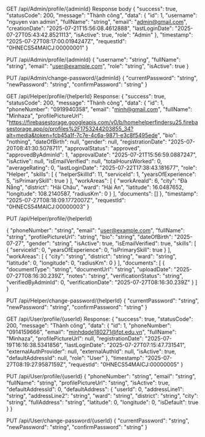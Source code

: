 GET /api/Admin/profile/{adminId}
Response body
{
  "success": true,
  "statusCode": 200,
  "message": "Thành công",
  "data": {
    "id": 1,
    "username": "nguyen van admin",
    "fullName": "string",
    "email": "admin@gmail.com",
    "creationDate": "2025-07-21T15:56:08.4612888",
    "lastLoginDate": "2025-07-27T05:43:42.8521113",
    "isActive": true,
    "role": "Admin"
  },
  "timestamp": "2025-07-27T08:17:00.0194247Z",
  "requestId": "0HNECS54MAICJ:00000001"
}

PUT /api/Admin/profile/{adminId}
{
  "username": "string",
  "fullName": "string",
  "email": "user@example.com",
  "role": "string",
  "isActive": true
}

PUT /api/Admin/change-password/{adminId}
{
  "currentPassword": "string",
  "newPassword": "string",
  "confirmPassword": "string"
}



GET /api/Helper/profile/{helperId}
Response:
{
  "success": true,
  "statusCode": 200,
  "message": "Thành công",
  "data": {
    "id": 1,
    "phoneNumber": "0919940358",
    "email": "minh@gmail.com",
    "fullName": "Minhaza",
    "profilePictureUrl": "https://firebasestorage.googleapis.com/v0/b/homehelperfindersu25.firebasestorage.app/o/profiles%2F1753244203855_34?alt=media&token=fcb45a1f-7c7e-4c6a-9871-e3c8f5495ede",
    "bio": "nothing",
    "dateOfBirth": null,
    "gender": null,
    "registrationDate": "2025-07-20T08:41:30.5078711",
    "approvalStatus": "approved",
    "approvedByAdminId": 1,
    "approvalDate": "2025-07-21T15:56:59.0887247",
    "isActive": null,
    "isEmailVerified": null,
    "totalHoursWorked": 0,
    "averageRating": 0,
    "lastLoginDate": "2025-07-22T17:38:43.181677",
    "role": "Helper",
    "skills": [
      {
        "helperSkillId": 11,
        "serviceId": 1,
        "yearsOfExperience": 5,
        "isPrimarySkill": true
      }
    ],
    "workAreas": [
      {
        "workAreaId": 6,
        "city": "Đà Nẵng",
        "district": "Hải Châu",
        "ward": "Hải An",
        "latitude": 16.0487652,
        "longitude": 108.2140587,
        "radiusKm": 0
      }
    ],
    "documents": []
  },
  "timestamp": "2025-07-27T08:18:09.1772007Z",
  "requestId": "0HNECS54MAICJ:00000003"
}


PUT /api/Helper/profile/{helperId}

{
  "phoneNumber": "string",
  "email": "user@example.com",
  "fullName": "string",
  "profilePictureUrl": "string",
  "bio": "string",
  "dateOfBirth": "2025-07-27",
  "gender": "string",
  "isActive": true,
  "isEmailVerified": true,
  "skills": [
    {
      "serviceId": 0,
      "yearsOfExperience": 0,
      "isPrimarySkill": true
    }
  ],
  "workAreas": [
    {
      "city": "string",
      "district": "string",
      "ward": "string",
      "latitude": 0,
      "longitude": 0,
      "radiusKm": 0
    }
  ],
  "documents": [
    {
      "documentType": "string",
      "documentUrl": "string",
      "uploadDate": "2025-07-27T08:16:30.239Z",
      "notes": "string",
      "verificationStatus": "string",
      "verifiedByAdminId": 0,
      "verificationDate": "2025-07-27T08:16:30.239Z"
    }
  ]
}

PUT /api/Helper/change-password/{helperId}
{
  "currentPassword": "string",
  "newPassword": "string",
  "confirmPassword": "string"
}


GET /api/User/profile/{userId}
Response:
{
  "success": true,
  "statusCode": 200,
  "message": "Thành công",
  "data": {
    "id": 1,
    "phoneNumber": "0914159666",
    "email": "minhdqde180271@fpt.edu.vn",
    "fullName": "Minhaza",
    "profilePictureUrl": null,
    "registrationDate": "2025-07-19T16:16:38.5341856",
    "lastLoginDate": "2025-07-27T07:15:47.731541",
    "externalAuthProvider": null,
    "externalAuthId": null,
    "isActive": true,
    "defaultAddressId": null,
    "role": "User"
  },
  "timestamp": "2025-07-27T08:19:27.9587159Z",
  "requestId": "0HNECS54MAICJ:00000005"
}

PUT /api/User/profile/{userId}
{
  "phoneNumber": "string",
  "email": "string",
  "fullName": "string",
  "profilePictureUrl": "string",
  "isActive": true,
  "defaultAddressId": 0,
  "defaultAddress": {
    "userId": 0,
    "addressLine1": "string",
    "addressLine2": "string",
    "ward": "string",
    "district": "string",
    "city": "string",
    "fullAddress": "string",
    "latitude": 0,
    "longitude": 0,
    "isDefault": true
  }
}


PUT /api/User/change-password/{userId}
{
  "currentPassword": "string",
  "newPassword": "string",
  "confirmPassword": "string"
}